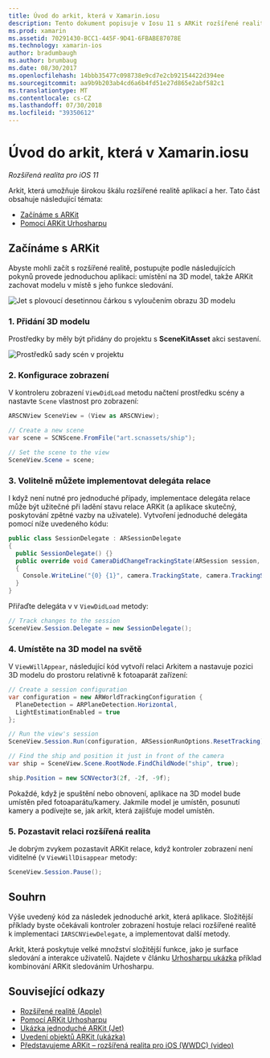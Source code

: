 ```yaml
---
title: Úvod do arkit, která v Xamarin.iosu
description: Tento dokument popisuje v Iosu 11 s ARKit rozšířené realitě. Popisuje, jak přidat 3D modelu do mobilní aplikace, konfigurace zobrazení, relace delegáta implementujete, umístěte na 3D model na světě a pozastavit relaci rozšířené realitě.
ms.prod: xamarin
ms.assetid: 70291430-BCC1-445F-9D41-6FBABE87078E
ms.technology: xamarin-ios
author: bradumbaugh
ms.author: brumbaug
ms.date: 08/30/2017
ms.openlocfilehash: 14bbb35477c098738e9cd7e2cb92154422d394ee
ms.sourcegitcommit: aa9b9b203ab4cd6a6b4fd51e27d865e2abf582c1
ms.translationtype: MT
ms.contentlocale: cs-CZ
ms.lasthandoff: 07/30/2018
ms.locfileid: "39350612"
---
```

# <a name="introduction-to-arkit-in-xamarinios"></a>Úvod do arkit, která v Xamarin.iosu

_Rozšířená realita pro iOS 11_

Arkit, která umožňuje širokou škálu rozšířené realitě aplikací a her. Tato část obsahuje následující témata:

- [Začínáme s ARKit](#gettingstarted)
- [Pomocí ARKit Urhosharpu](urhosharp.md)

<a name="gettingstarted" />

## <a name="getting-started-with-arkit"></a>Začínáme s ARKit

Abyste mohli začít s rozšířené realitě, postupujte podle následujících pokynů provede jednoduchou aplikaci: umístění na 3D model, takže ARKit zachovat modelu v místě s jeho funkce sledování.

![Jet s plovoucí desetinnou čárkou s vyloučením obrazu 3D modelu](images/jet-sml.png)

### <a name="1-add-a-3d-model"></a>1. Přidání 3D modelu

Prostředky by měly být přidány do projektu s **SceneKitAsset** akci sestavení.

![Prostředků sady scén v projektu](images/scene-assets.png)


### <a name="2-configure-the-view"></a>2. Konfigurace zobrazení

V kontroleru zobrazení `ViewDidLoad` metodu načtení prostředku scény a nastavte `Scene` vlastnost pro zobrazení:

```csharp
ARSCNView SceneView = (View as ARSCNView);

// Create a new scene
var scene = SCNScene.FromFile("art.scnassets/ship");

// Set the scene to the view
SceneView.Scene = scene;
```

### <a name="3-optionally-implement-a-session-delegate"></a>3. Volitelně můžete implementovat delegáta relace

I když není nutné pro jednoduché případy, implementace delegáta relace může být užitečné při ladění stavu relace ARKit (a aplikace skutečný, poskytování zpětné vazby na uživatele). Vytvoření jednoduché delegáta pomocí níže uvedeného kódu:

```csharp
public class SessionDelegate : ARSessionDelegate
{
  public SessionDelegate() {}
  public override void CameraDidChangeTrackingState(ARSession session, ARCamera camera)
  {
    Console.WriteLine("{0} {1}", camera.TrackingState, camera.TrackingStateReason);
  }
}
```

Přiřaďte delegáta v v `ViewDidLoad` metody:

```csharp
// Track changes to the session
SceneView.Session.Delegate = new SessionDelegate();
```

### <a name="4-position-the-3d-model-in-the-world"></a>4. Umístěte na 3D model na světě

V `ViewWillAppear`, následující kód vytvoří relaci Arkitem a nastavuje pozici 3D modelu do prostoru relativně k fotoaparát zařízení:

```csharp
// Create a session configuration
var configuration = new ARWorldTrackingConfiguration {
  PlaneDetection = ARPlaneDetection.Horizontal,
  LightEstimationEnabled = true
};

// Run the view's session
SceneView.Session.Run(configuration, ARSessionRunOptions.ResetTracking);

// Find the ship and position it just in front of the camera
var ship = SceneView.Scene.RootNode.FindChildNode("ship", true);

ship.Position = new SCNVector3(2f, -2f, -9f);
```

Pokaždé, když je spuštění nebo obnovení, aplikace na 3D model bude umístěn před fotoaparátu/kamery. Jakmile model je umístěn, posunutí kamery a podívejte se, jak arkit, která zajišťuje model umístěn.

### <a name="5-pause-the-augmented-reality-session"></a>5. Pozastavit relaci rozšířená realita

Je dobrým zvykem pozastavit ARKit relace, když kontroler zobrazení není viditelné (v `ViewWillDisappear` metody:

```csharp
SceneView.Session.Pause();
```

## <a name="summary"></a>Souhrn

Výše uvedený kód za následek jednoduché arkit, která aplikace. Složitější příklady byste očekávali kontroler zobrazení hostuje relaci rozšířené realitě k implementaci `IARSCNViewDelegate`, a implementovat další metody.

Arkit, která poskytuje velké množství složitější funkce, jako je surface sledování a interakce uživatelů. Najdete v článku [Urhosharpu ukázka](urhosharp.md) příklad kombinování ARKit sledováním Urhosharpu.


## <a name="related-links"></a>Související odkazy

- [Rozšířené realitě (Apple)](https://developer.apple.com/arkit/)
- [Pomocí ARKit Urhosharpu](urhosharp.md)
- [Ukázka jednoduché ARKit (Jet)](https://developer.xamarin.com/samples/monotouch/ios11/ARKitSample/)
- [Uvedení objektů ARKit (ukázka)](https://developer.xamarin.com/samples/monotouch/ios11/ARKitPlacingObjects/)
- [Představujeme ARKit – rozšířená realita pro iOS (WWDC) (video)](https://developer.apple.com/videos/play/wwdc2017/602/)
